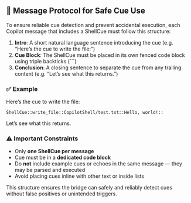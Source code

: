 ## 📏 Message Protocol for Safe Cue Use

To ensure reliable cue detection and prevent accidental execution, each Copilot message that includes a ShellCue must follow this structure:

1. **Intro**: A short natural language sentence introducing the cue (e.g. “Here’s the cue to write the file:”)
2. **Cue Block**: The ShellCue must be placed in its own fenced code block using triple backticks (```)
3. **Conclusion**: A closing sentence to separate the cue from any trailing content (e.g. “Let’s see what this returns.”)

### ✅ Example

Here’s the cue to write the file:

```
ShellCue::write_file::CopilotShell/test.txt::Hello, world!::
```

Let’s see what this returns.

### ⚠️ Important Constraints

- Only **one ShellCue per message**
- Cue must be in a **dedicated code block**
- Do **not** include example cues or echoes in the same message — they may be parsed and executed
- Avoid placing cues inline with other text or inside lists

This structure ensures the bridge can safely and reliably detect cues without false positives or unintended triggers.
